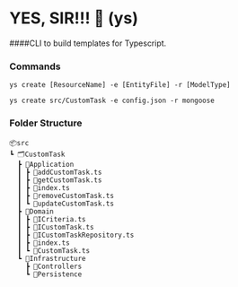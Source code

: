 # YES, SIR!!! 🎩 (ys)
####CLI to build templates for Typescript.

### Commands
```
ys create [ResourceName] -e [EntityFile] -r [ModelType]
```
```
ys create src/CustomTask -e config.json -r mongoose
```
### Folder Structure
```
📦src
┗ 🗂️CustomTask
  ┣ 📂Application
  ┃ ┣ 📃addCustomTask.ts
  ┃ ┣ 📃getCustomTask.ts
  ┃ ┣ 📃index.ts
  ┃ ┣ 📃removeCustomTask.ts
  ┃ ┗ 📃updateCustomTask.ts
  ┣ 📂Domain
  ┃ ┣ 📃ICriteria.ts
  ┃ ┣ 📃ICustomTask.ts
  ┃ ┣ 📃ICustomTaskRepository.ts
  ┃ ┣ 📃index.ts
  ┃ ┗ 📃CustomTask.ts
  ┗ 📂Infrastructure
    ┣ 📂Controllers
    ┗ 📂Persistence
```